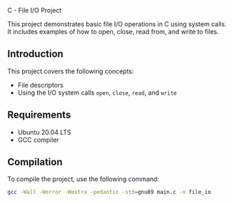  C - File I/O Project

This project demonstrates basic file I/O operations in C using system calls. It includes examples of how to open, close, read from, and write to files.

## Introduction

This project covers the following concepts:
- File descriptors
- Using the I/O system calls `open`, `close`, `read`, and `write`

## Requirements

- Ubuntu 20.04 LTS
- GCC compiler

## Compilation

To compile the project, use the following command:
```sh
gcc -Wall -Werror -Wextra -pedantic -std=gnu89 main.c -o file_io
